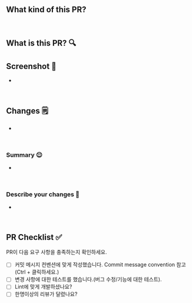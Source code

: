 ## What kind of this PR?

<!--
/kind 버그
/kind 리펙토링
/kind 문서
/kind 기능
-->

<br>

## What is this PR? 🔍
<!---- 변경 사항 및 관련 이슈에 대해 간단하게 작성해주세요. 어떻게보다 무엇을 왜 수정했는지 설명해주세요! 😎 -->

<!---- Resolves: #(Isuue Number) -->

## Screenshot 📸

-

<br>

## Changes 🗒️

-

<br>

### Summary 😌

-

<br>

### Describe your changes 💉

-

<br>

## PR Checklist ✅
PR이 다음 요구 사항을 충족하는지 확인하세요.

- [ ] 커밋 메시지 컨벤션에 맞게 작성했습니다.  Commit message convention 참고  (Ctrl + 클릭하세요.) 
- [ ] 변경 사항에 대한 테스트를 했습니다.(버그 수정/기능에 대한 테스트).
- [ ] Lint에 맞게 개발하셨나요?
- [ ] 한명이상의 리뷰가 달렸나요?
